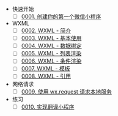 - 快速开始
  - [ ] [0001. 创建你的第一个微信小程序](https://github.com/Tdahuyou/miniprogram-wechat/tree/main/0001.%20%E5%88%9B%E5%BB%BA%E4%BD%A0%E7%9A%84%E7%AC%AC%E4%B8%80%E4%B8%AA%E5%BE%AE%E4%BF%A1%E5%B0%8F%E7%A8%8B%E5%BA%8F/README.md) <!-- [locale](./0001.%20%E5%88%9B%E5%BB%BA%E4%BD%A0%E7%9A%84%E7%AC%AC%E4%B8%80%E4%B8%AA%E5%BE%AE%E4%BF%A1%E5%B0%8F%E7%A8%8B%E5%BA%8F/README.md) -->
- WXML
  - [ ] [0002. WXML - 简介](https://github.com/Tdahuyou/miniprogram-wechat/tree/main/0002.%20WXML%20-%20%E7%AE%80%E4%BB%8B/README.md) <!-- [locale](./0002.%20WXML%20-%20%E7%AE%80%E4%BB%8B/README.md) -->
  - [ ] [0003. WXML - 基本使用](https://github.com/Tdahuyou/miniprogram-wechat/tree/main/0003.%20WXML%20-%20%E5%9F%BA%E6%9C%AC%E4%BD%BF%E7%94%A8/README.md) <!-- [locale](./0003.%20WXML%20-%20%E5%9F%BA%E6%9C%AC%E4%BD%BF%E7%94%A8/README.md) -->
  - [ ] [0004. WXML - 数据绑定](https://github.com/Tdahuyou/miniprogram-wechat/tree/main/0004.%20WXML%20-%20%E6%95%B0%E6%8D%AE%E7%BB%91%E5%AE%9A/README.md) <!-- [locale](./0004.%20WXML%20-%20%E6%95%B0%E6%8D%AE%E7%BB%91%E5%AE%9A/README.md) -->
  - [ ] [0005. WXML - 列表渲染](https://github.com/Tdahuyou/miniprogram-wechat/tree/main/0005.%20WXML%20-%20%E5%88%97%E8%A1%A8%E6%B8%B2%E6%9F%93/README.md) <!-- [locale](./0005.%20WXML%20-%20%E5%88%97%E8%A1%A8%E6%B8%B2%E6%9F%93/README.md) -->
  - [ ] [0006. WXML - 条件渲染](https://github.com/Tdahuyou/miniprogram-wechat/tree/main/0006.%20WXML%20-%20%E6%9D%A1%E4%BB%B6%E6%B8%B2%E6%9F%93/README.md) <!-- [locale](./0006.%20WXML%20-%20%E6%9D%A1%E4%BB%B6%E6%B8%B2%E6%9F%93/README.md) -->
  - [ ] [0007. WXML - 模板](https://github.com/Tdahuyou/miniprogram-wechat/tree/main/0007.%20WXML%20-%20%E6%A8%A1%E6%9D%BF/README.md) <!-- [locale](./0007.%20WXML%20-%20%E6%A8%A1%E6%9D%BF/README.md) -->
  - [ ] [0008. WXML - 引用](https://github.com/Tdahuyou/miniprogram-wechat/tree/main/0008.%20WXML%20-%20%E5%BC%95%E7%94%A8/README.md) <!-- [locale](./0008.%20WXML%20-%20%E5%BC%95%E7%94%A8/README.md) -->
- 网络请求
  - [ ] [0009. 使用 wx.request 请求本地服务](https://github.com/Tdahuyou/miniprogram-wechat/tree/main/0009.%20%E4%BD%BF%E7%94%A8%20wx.request%20%E8%AF%B7%E6%B1%82%E6%9C%AC%E5%9C%B0%E6%9C%8D%E5%8A%A1/README.md) <!-- [locale](./0009.%20%E4%BD%BF%E7%94%A8%20wx.request%20%E8%AF%B7%E6%B1%82%E6%9C%AC%E5%9C%B0%E6%9C%8D%E5%8A%A1/README.md) -->
- 练习
  - [ ] [0010. 实现翻译小程序](https://github.com/Tdahuyou/miniprogram-wechat/tree/main/0010.%20%E5%AE%9E%E7%8E%B0%E7%BF%BB%E8%AF%91%E5%B0%8F%E7%A8%8B%E5%BA%8F/README.md) <!-- [locale](./0010.%20%E5%AE%9E%E7%8E%B0%E7%BF%BB%E8%AF%91%E5%B0%8F%E7%A8%8B%E5%BA%8F/README.md) -->